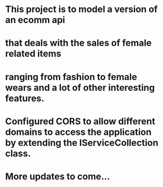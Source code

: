 # This project is to model a version of an ecomm api
# that deals with the sales of female related items
# ranging from fashion to female wears and a lot of other interesting features.

# Configured CORS to allow different domains to access the application by extending the IServiceCollection class.

# More updates to come...